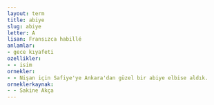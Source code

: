 ```yaml
---
layout: term
title: abiye
slug: abiye
letter: A
lisan: Fransızca habillé
anlamlar:
- gece kıyafeti
ozellikler:
- - isim
ornekler:
- - Nişan için Safiye'ye Ankara'dan güzel bir abiye elbise aldık.
orneklerkaynak:
- - Sakine Akça
---
```

